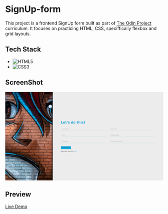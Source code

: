 # SignUp-form

This project is a frontend SignUp form built as part of [The Odin Project](https://www.theodinproject.com/) curriculum. It focuses on practicing HTML, CSS, speciffically flexbox and grid layouts.

## Tech Stack

- ![HTML5](https://img.shields.io/badge/html5-%23E34F26.svg?style=for-the-badge&logo=html5&logoColor=white)
- ![CSS3](https://img.shields.io/badge/css3-%231572B6.svg?style=for-the-badge&logo=css3&logoColor=white)

## ScreenShot

![alt text](desktop-1750200282817.jpeg)

## Preview

[Live Demo](https://anthonybac.github.io/SIgnUpForm-Front-_TheOdinProject/)

